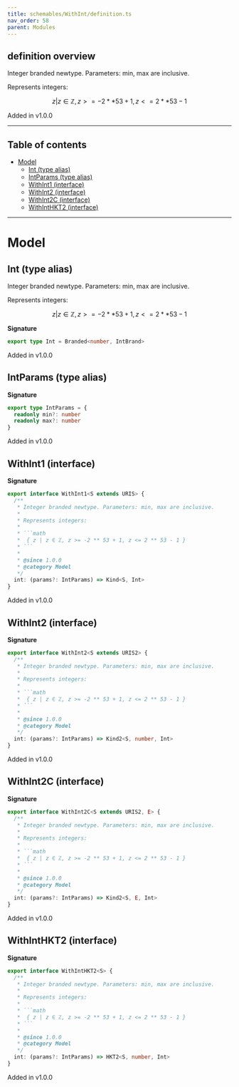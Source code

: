 ```yaml
---
title: schemables/WithInt/definition.ts
nav_order: 58
parent: Modules
---
```


## definition overview

Integer branded newtype. Parameters: min, max are inclusive.

Represents integers:

```math
 { z | z ∈ ℤ, z >= -2 ** 53 + 1, z <= 2 ** 53 - 1 }
```

Added in v1.0.0

---

<h2 class="text-delta">Table of contents</h2>

- [Model](#model)
  - [Int (type alias)](#int-type-alias)
  - [IntParams (type alias)](#intparams-type-alias)
  - [WithInt1 (interface)](#withint1-interface)
  - [WithInt2 (interface)](#withint2-interface)
  - [WithInt2C (interface)](#withint2c-interface)
  - [WithIntHKT2 (interface)](#withinthkt2-interface)

---

# Model

## Int (type alias)

Integer branded newtype. Parameters: min, max are inclusive.

Represents integers:

```math
 { z | z ∈ ℤ, z >= -2 ** 53 + 1, z <= 2 ** 53 - 1 }
```

**Signature**

```ts
export type Int = Branded<number, IntBrand>
```

Added in v1.0.0

## IntParams (type alias)

**Signature**

```ts
export type IntParams = {
  readonly min?: number
  readonly max?: number
}
```

Added in v1.0.0

## WithInt1 (interface)

**Signature**

````ts
export interface WithInt1<S extends URIS> {
  /**
   * Integer branded newtype. Parameters: min, max are inclusive.
   *
   * Represents integers:
   *
   * ```math
   *  { z | z ∈ ℤ, z >= -2 ** 53 + 1, z <= 2 ** 53 - 1 }
   * ```
   *
   * @since 1.0.0
   * @category Model
   */
  int: (params?: IntParams) => Kind<S, Int>
}
````

Added in v1.0.0

## WithInt2 (interface)

**Signature**

````ts
export interface WithInt2<S extends URIS2> {
  /**
   * Integer branded newtype. Parameters: min, max are inclusive.
   *
   * Represents integers:
   *
   * ```math
   *  { z | z ∈ ℤ, z >= -2 ** 53 + 1, z <= 2 ** 53 - 1 }
   * ```
   *
   * @since 1.0.0
   * @category Model
   */
  int: (params?: IntParams) => Kind2<S, number, Int>
}
````

Added in v1.0.0

## WithInt2C (interface)

**Signature**

````ts
export interface WithInt2C<S extends URIS2, E> {
  /**
   * Integer branded newtype. Parameters: min, max are inclusive.
   *
   * Represents integers:
   *
   * ```math
   *  { z | z ∈ ℤ, z >= -2 ** 53 + 1, z <= 2 ** 53 - 1 }
   * ```
   *
   * @since 1.0.0
   * @category Model
   */
  int: (params?: IntParams) => Kind2<S, E, Int>
}
````

Added in v1.0.0

## WithIntHKT2 (interface)

**Signature**

````ts
export interface WithIntHKT2<S> {
  /**
   * Integer branded newtype. Parameters: min, max are inclusive.
   *
   * Represents integers:
   *
   * ```math
   *  { z | z ∈ ℤ, z >= -2 ** 53 + 1, z <= 2 ** 53 - 1 }
   * ```
   *
   * @since 1.0.0
   * @category Model
   */
  int: (params?: IntParams) => HKT2<S, number, Int>
}
````

Added in v1.0.0
